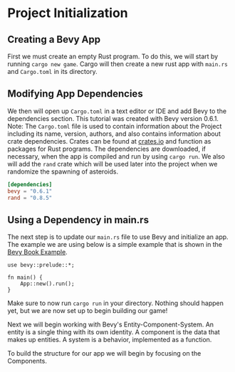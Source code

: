 # Project Initialization
## Creating a Bevy App
First we must create an empty Rust program. To do this, we will start by
running `cargo new game`. Cargo will then create a new rust app with `main.rs`
and `Cargo.toml` in its directory.
## Modifying App Dependencies
We then will open up `Cargo.toml` in a text editor or IDE and add Bevy to the
dependencies section. This tutorial was created with Bevy version 0.6.1.
Note: The `Cargo.toml` file is used to contain information about the Project
including its name, version, authors, and also contains information about
crate dependencies. Crates can be found at [crates.io](https://crates.io)
and function as packages for Rust programs. The dependencies are downloaded,
if necessary, when the app is compiled and run by using `cargo run`. We also
will add the `rand` crate which will be used later into the project when we
randomize the spawning of asteroids.

```toml
[dependencies]
bevy = "0.6.1"
rand = "0.8.5"
```

## Using a Dependency in main.rs
The next step is to update our `main.rs` file to use Bevy and initialize an
app. The example we are using below is a simple example that is shown in the
[Bevy Book Example](https://bevyengine.org/learn/book/getting-started/apps/).

```rust, noplayground
use bevy::prelude::*;

fn main() {
    App::new().run();
}
```

Make sure to now run `cargo run` in your directory. Nothing should happen yet,
but we are now set up to begin building our game!

Next we will begin working with Bevy's Entity-Component-System. An entity
is a single thing with its own identity. A component is the data that makes
up entities. A system is a behavior, implemented as a function.

To build the structure for our app we will begin by focusing on the Components.
